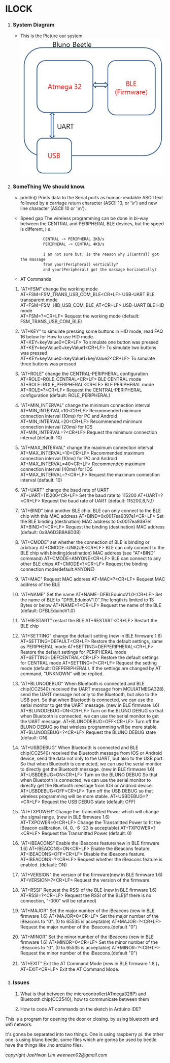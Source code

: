 # ILOCK


1. ### System Diagram
   
    * This is the Picture our system.
    ![beetle](/img/Blunobeetle.png)






1. ### SomeThing We should know.
    
    * println()     Prints data to the Serial ports as human-readable ASCII text  followed by a carriage return character (ASCII 13, or '\r')  and new line character (ASCII 10 or '\n').  

    * Speed gap     The wireless programming can be done in bi-way between  the CENTRAL and PERIPHERAL BLE devices, but the speed  is different, i.e.
                    
                    CENTRAL -> PERIPHERAL 2KB/s
                    PERIPHERAL -> CENTRAL 4KB/s
                    
                    I am not sure but, is the reason why I(Central) got the massage
                    from your(Peripheral) vertically?
                    and your(Peripheral) got the massage horizontally?


    * AT Commands  

    1. "AT+FSM" change the working mode  
    AT+FSM=FSM_TRANS_USB_COM_BLE<CR+LF> USB-UART BLE transparent mode  
    AT+FSM=FSM_HID_USB_COM_BLE_AT<CR+LF>    USB-UART BLE HID mode  
    AT+FSM=?<CR+LF> Request the working mode (default: FSM_TRANS_USB_COM_BLE)  

    1. "AT+KEY" to simulate pressing some buttons in HID mode, read FAQ 16 below for How to use HID mode.  
    AT+KEY=keyValue0<CR+LF> To simulate one button was pressed  
    AT+KEY=keyValue0+keyValue1<CR+LF>   To simulate two buttons was pressed  
    AT+KEY=keyValue0+keyValue1+keyValue2<CR+LF> To simulate three buttons was pressed  

    1. "AT+ROLE" change the CENTRAL-PERIPHERAL configuration  
    AT+ROLE=ROLE_CENTRAL<CR+LF> BLE CENTRAL mode  
    AT+ROLE=ROLE_PERIPHERAL<CR+LF>  BLE PERIPHERAL mode  
    AT+ROLE=?<CR+LF>    Request the CENTRAL-PERIPHERAL configuration (default: ROLE_PERIPHERAL)  

    1. "AT+MIN\_INTERVAL" change the minimum connection interval  
    AT+MIN_INTERVAL=10<CR+LF>   Recommended minimum connection interval (10ms) for PC and Android  
    AT+MIN_INTERVAL=20<CR+LF>   Recommended minimum connection interval (20ms) for IOS  
    AT+MIN_INTERVAL=?<CR+LF>    Request the minimum connection interval (default: 10)  

    1. "AT+MAX\_INTERVAL" change the maximum connection interval  
    AT+MAX_INTERVAL=10<CR+LF>   Recommended maximum connection interval (10ms) for PC and Android  
    AT+MAX_INTERVAL=40<CR+LF>   Recommended maximum connection interval (40ms) for IOS  
    AT+MAX_INTERVAL=?<CR+LF>    Request the maximum connection interval (default: 10)  

    1. "AT+UART" change the baud rate of UART
    AT+UART=115200<CR+LF>   Set the baud rate to 115200
    AT+UART=?<CR+LF>    Request the baud rate of UART (default: 115200,8,N,1)

    1. "AT+BIND" bind another BLE chip. BLE can only connect to the BLE chip with this MAC address
    AT+BIND=0x0017ea9397e1<CR+LF>   Set the BLE binding (destination) MAC address to 0x0017ea9397e1
    AT+BIND=?<CR+LF>    Request the binding (destination) MAC address (default: 0x8A6D3B8A6D3B)

    1. "AT+CMODE" set whether the connection of BLE is binding or arbitrary
    AT+CMODE=UNIQUE<CR+LF>  BLE can only connect to the BLE chip with binding(destination) MAC address (see "AT+BIND" command)
    AT+CMODE=ANYONE<CR+LF>  BLE can connect to any other BLE chips
    AT+CMODE=?<CR+LF>   Request the binding connection mode(default:ANYONE)

    1. "AT+MAC" Request MAC address
    AT+MAC=?<CR+LF> Request MAC address of the BLE

    1. "AT+NAME" Set the name
    AT+NAME=DFBLEduinoV1.0<CR+LF>   Set the name of BLE to "DFBLEduinoV1.0".The length is limited to 13 Bytes or below
    AT+NAME=?<CR+LF>    Request the name of the BLE (default: DFBLEduinoV1.0)

    1. "AT+RESTART" restart the BLE
    AT+RESTART<CR+LF>   Restart the BLE chip

    1. "AT+SETTING" change the default setting (new in BLE firmware 1.6)
    AT+SETTING=DEFAULT<CR+LF>   Restore the default settings, same as PERIPHERAL mode
    AT+SETTING=DEFPERIPHERAL<CR+LF> Restore the default settings for PERIPHERAL mode
    AT+SETTING=DEFCENTRAL<CR+LF>    Restore the default settings for CENTRAL mode
    AT+SETTING=?<CR+LF> Request the setting mode (default: DEFPERIPHERAL). If the settings are changed by AT command, "UNKNOWN" will be replied.

    1. "AT+BLUNODEBUG" When Bluetooth is connected and BLE chip(CC2540) received the UART message from MCU(ATMEGA328), send the UART message not only to the Bluetooth, but also to the USB port. So that when Bluetooth is connected, we can use the serial monitor to get the UART message. (new in BLE firmware 1.6)
    AT+BLUNODEBUG=ON<CR+LF> Turn on the BLUNO DEBUG so that when Bluetooth is connected, we can use the serial monitor to get the UART message.
    AT+BLUNODEBUG=OFF<CR+LF>    Turn off the BLUNO DEBUG so that wireless programming will be more stable.
    AT+BLUNODEBUG=?<CR+LF>  Request the BLUNO DEBUG state (default: ON)

    1. "AT+USBDEBUG" When Bluetooth is connected and BLE chip(CC2540) received the Bluetooth message from IOS or Android device, send the data not only to the UART, but also to the USB port. So that when Bluetooth is connected, we can use the serial monitor to directly get the Bluetooth message. (new in BLE firmware 1.6)
    AT+USBDEBUG=ON<CR+LF>   Turn on the BLUNO DEBUG So that when Bluetooth is connected, we can use the serial monitor to directly get the Bluetooth message from IOS or Android device.
    AT+USBDEBUG=OFF<CR+LF>  Turn off the USB DEBUG so that wireless programming will be more stable.
    AT+USBDEBUG=?<CR+LF>    Request the USB DEBUG state (default: OFF)

    1. "AT+TXPOWER" Change the Transmitted Power which will change the signal range. (new in BLE firmware 1.6)
    AT+TXPOWER=0<CR+LF> Change the Transmitted Power to fit the iBeacon calibration. (4, 0, -6 -23 is acceptable)
    AT+TXPOWER=?<CR+LF> Request the Transmitted Power (default: 0)

    1. "AT+IBEACONS" Enable the iBeacons feature(new in BLE firmware 1.6)
    AT+IBEACONS=ON<CR+LF>   Enable the iBeacons feature.
    AT+IBEACONS=OFF<CR+LF>  Disable the iBeacons feature.
    AT+IBEACONS=?<CR+LF>    Request whether the iBeacons feature is enabled. (default: ON)

    1. "AT+VERSION" the version of the firmware(new in BLE firmware 1.6)
    AT+VERSION=?<CR+LF> Request the version of the firmware.

    1. "AT+RSSI" Request the RSSI of the BLE (new in BLE firmware 1.6)
    AT+RSSI=?<CR+LF>    Request the RSSI of the BLE(if there is no connection, "-000" will be returned)

    1. "AT+MAJOR" Set the major number of the iBeacons (new in BLE firmware 1.6)
    AT+MAJOR=0<CR+LF>   Set the major number of the iBeacons to "0". (0 to 65535 is acceptable)
    AT+MAJOR=?<CR+LF>   Request the major number of the iBeacons.(default "0")

    1. "AT+MINOR" Set the minor number of the iBeacons (new in BLE firmware 1.6)
    AT+MINOR=0<CR+LF>   Set the minor number of the iBeacons to "0". (0 to 65535 is acceptable)
    AT+MINOR=?<CR+LF>   Request the minor number of the iBeacons.(default "0")

    1. "AT+EXIT" Exit the AT Command Mode (new in BLE firmware 1.8 )，
    AT+EXIT<CR+LF>  Exit the AT Command Mode.


1. ### Issues 

    1. What is that between the microcontroller(ATmega328P) and Bluetooth chip(CC2540);
    how to communicate between them

    2. How to code AT commands on the sketch in Arduino IDE?




This is a program for opening the door or closing.
by using bluetooth and wifi network.

it's gonna be separated into two things.
One is using raspberry pi.
the other one is using bluno beetle.
some files which are gonna be used by beetle have 
the things like .ino arduino files.

_copyright JaeHwan Lim weeneen02@gmail.com_


